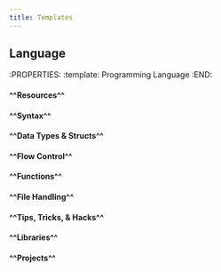 ```yaml
---
title: Templates
---
```


## **Language**
:PROPERTIES:
:template: Programming Language
:END:
#### ^^Resources^^
#### ^^Syntax^^
#### ^^Data Types & Structs^^
#### ^^Flow Control^^
#### ^^Functions^^
#### ^^File Handling^^
#### ^^Tips, Tricks, & Hacks^^
#### ^^Libraries^^
#### ^^Projects^^